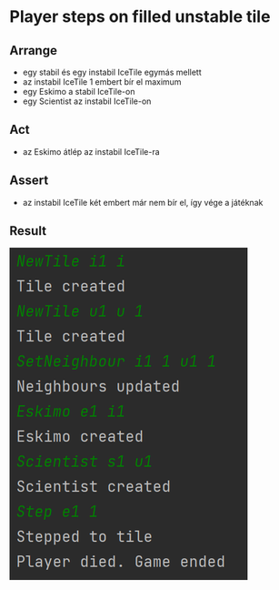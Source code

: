 # Player steps on filled unstable tile

## Arrange
- egy stabil és egy instabil IceTile egymás mellett
- az instabil IceTile 1 embert bír el maximum
- egy Eskimo a stabil IceTile-on
- egy Scientist az instabil IceTile-on

## Act
- az Eskimo átlép az instabil IceTile-ra

## Assert
- az instabil IceTile két embert már nem bír el, így vége a játéknak

## Result
![](images/test_player_steps_on_filled_unstable_tile_result.png)